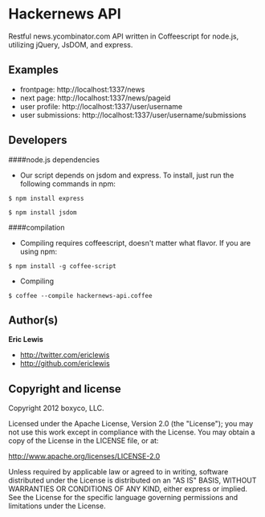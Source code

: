 # Hackernews API

Restful news.ycombinator.com API written in Coffeescript for node.js, utilizing jQuery, JsDOM, and express.

## Examples
+ frontpage: http://localhost:1337/news
+ next page: http://localhost:1337/news/pageid
+ user profile: http://localhost:1337/user/username
+ user submissions: http://localhost:1337/user/username/submissions


## Developers
####node.js dependencies
+ Our script depends on jsdom and express. To install, just run the following commands in npm:

```
$ npm install express
```

```
$ npm install jsdom
```

####compilation
+ Compiling requires coffeescript, doesn't matter what flavor. If you are using npm:
```
$ npm install -g coffee-script
```

+ Compiling
```
$ coffee --compile hackernews-api.coffee
```

## Author(s)

**Eric Lewis**

+ http://twitter.com/ericlewis
+ http://github.com/ericlewis

## Copyright and license
Copyright 2012 boxyco, LLC.

Licensed under the Apache License, Version 2.0 (the "License"); you may not use this work except in compliance with the License. You may obtain a copy of the License in the LICENSE file, or at:

http://www.apache.org/licenses/LICENSE-2.0

Unless required by applicable law or agreed to in writing, software distributed under the License is distributed on an "AS IS" BASIS, WITHOUT WARRANTIES OR CONDITIONS OF ANY KIND, either express or implied. See the License for the specific language governing permissions and limitations under the License.